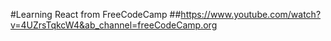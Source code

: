 #Learning React from FreeCodeCamp ##https://www.youtube.com/watch?v=4UZrsTqkcW4&ab_channel=freeCodeCamp.org
